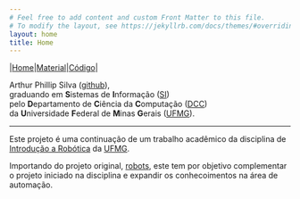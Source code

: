 ```yaml
---
# Feel free to add content and custom Front Matter to this file.
# To modify the layout, see https://jekyllrb.com/docs/themes/#overriding-theme-defaults
layout: home
title: Home
---
```


|[Home](index.md)|[Material](parts.md)|[Código](code.md)|

Arthur Phillip Silva ([github](https://artphil7.github.io/)), </br>
graduando em **S**istemas de **I**nformação ([SI](http://dcc.ufmg.br/dcc/?q=pt-br/bsi)) </br>
pelo **D**epartamento de **C**iência da **C**omputação ([DCC](http://dcc.ufmg.br/dcc/)) </br>
da **U**niversidade **F**ederal de **M**inas **G**erais ([UFMG](https://www.ufmg.br/)).

***

Este projeto é uma continuação de um trabalho acadêmico da disciplina de [Introdução a Robótica](http://homepages.dcc.ufmg.br/~doug/cursos/doku.php?id=cursos:introrobotica:2018-1:index) da [UFMG](https://www.ufmg.br/).

Importando do projeto original, [robots](https://github.com/artphil/robots), este tem por objetivo complementar o projeto iniciado na disciplina e expandir os conhecoimentos na área de automação.
